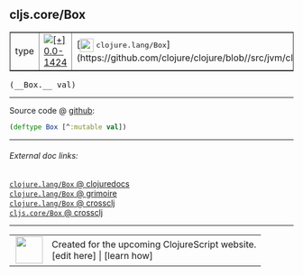 ## cljs.core/Box



 <table border="1">
<tr>
<td>type</td>
<td><a href="https://github.com/cljsinfo/cljs-api-docs/tree/0.0-1424"><img valign="middle" alt="[+] 0.0-1424" title="Added in 0.0-1424" src="https://img.shields.io/badge/+-0.0--1424-lightgrey.svg"></a> </td>
<td>
[<img height="24px" valign="middle" src="http://i.imgur.com/1GjPKvB.png"> <samp>clojure.lang/Box</samp>](https://github.com/clojure/clojure/blob//src/jvm/clojure/lang/Box.java)
</td>
</tr>
</table>


 <samp>
(__Box.__ val)<br>
</samp>

---







Source code @ [github](https://github.com/clojure/clojurescript/blob/r1859/src/cljs/cljs/core.cljs#L4285):

```clj
(deftype Box [^:mutable val])
```

<!--
Repo - tag - source tree - lines:

 <pre>
clojurescript @ r1859
└── src
    └── cljs
        └── cljs
            └── <ins>[core.cljs:4285](https://github.com/clojure/clojurescript/blob/r1859/src/cljs/cljs/core.cljs#L4285)</ins>
</pre>

-->

---



###### External doc links:

[`clojure.lang/Box` @ clojuredocs](http://clojuredocs.org/clojure.lang/Box)<br>
[`clojure.lang/Box` @ grimoire](http://conj.io/store/v1/org.clojure/clojure/1.7.0-beta3/clj/clojure.lang/Box/)<br>
[`clojure.lang/Box` @ crossclj](http://crossclj.info/fun/clojure.lang/Box.html)<br>
[`cljs.core/Box` @ crossclj](http://crossclj.info/fun/cljs.core.cljs/Box.html)<br>

---

 <table>
<tr><td>
<img valign="middle" align="right" width="48px" src="http://i.imgur.com/Hi20huC.png">
</td><td>
Created for the upcoming ClojureScript website.<br>
[edit here] | [learn how]
</td></tr></table>

[edit here]:https://github.com/cljsinfo/cljs-api-docs/blob/master/cljsdoc/cljs.core/Box.cljsdoc
[learn how]:https://github.com/cljsinfo/cljs-api-docs/wiki/cljsdoc-files

<!--

This information was too distracting to show to readers, but I'll leave it
commented here since it is helpful to:

- pretty-print the data used to generate this document
- and show how to retrieve that data



The API data for this symbol:

```clj
{:ns "cljs.core",
 :name "Box",
 :signature ["[val]"],
 :history [["+" "0.0-1424"]],
 :type "type",
 :full-name-encode "cljs.core/Box",
 :source {:code "(deftype Box [^:mutable val])",
          :title "Source code",
          :repo "clojurescript",
          :tag "r1859",
          :filename "src/cljs/cljs/core.cljs",
          :lines [4285]},
 :full-name "cljs.core/Box",
 :clj-symbol "clojure.lang/Box"}

```

Retrieve the API data for this symbol:

```clj
;; from Clojure REPL
(require '[clojure.edn :as edn])
(-> (slurp "https://raw.githubusercontent.com/cljsinfo/cljs-api-docs/catalog/cljs-api.edn")
    (edn/read-string)
    (get-in [:symbols "cljs.core/Box"]))
```

-->
